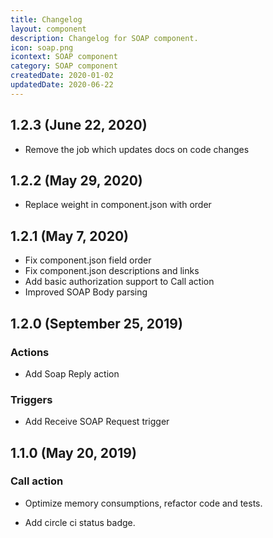 ```yaml
---
title: Changelog
layout: component
description: Changelog for SOAP component.
icon: soap.png
icontext: SOAP component
category: SOAP component
createdDate: 2020-01-02
updatedDate: 2020-06-22
---
```



## 1.2.3 (June 22, 2020)

* Remove the job which updates docs on code changes

## 1.2.2 (May 29, 2020)

* Replace weight in component.json with order

## 1.2.1 (May 7, 2020)

* Fix component.json field order
* Fix component.json descriptions and links
* Add basic authorization support to Call action
* Improved SOAP Body parsing

## 1.2.0 (September 25, 2019)

### Actions

* Add Soap Reply action

### Triggers

* Add Receive SOAP Request trigger

## 1.1.0 (May 20, 2019)

### Call action

* Optimize memory consumptions, refactor code and tests.

* Add circle ci status badge.
